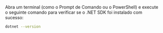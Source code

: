 Abra um terminal (como o Prompt de Comando ou o PowerShell) e execute o seguinte comando para verificar se o .NET SDK foi instalado com sucesso:

```bash
dotnet --version
```
